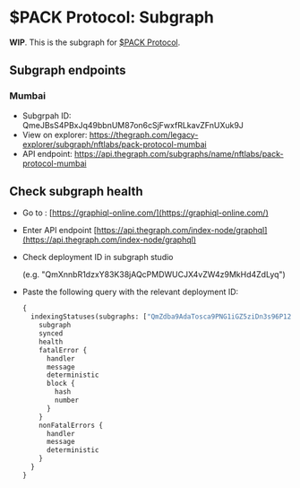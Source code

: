 # $PACK Protocol: Subgraph

**WIP**. This is the subgraph for [$PACK Protocol](https://github.com/thirdweb-dev/pack-protocol). 

## Subgraph endpoints

### Mumbai
- Subgrpah ID: QmeJBsS4PBxJq49bbnUM87on6cSjFwxfRLkavZFnUXuk9J
- View on explorer: https://thegraph.com/legacy-explorer/subgraph/nftlabs/pack-protocol-mumbai
- API endpoint: https://api.thegraph.com/subgraphs/name/nftlabs/pack-protocol-mumbai

## Check subgraph health

- Go to : [https://graphiql-online.com/](https://graphiql-online.com/)
- Enter API endpoint [https://api.thegraph.com/index-node/graphql](https://api.thegraph.com/index-node/graphql)
- Check deployment ID in subgraph studio

    (e.g. "QmXnnbR1dzxY83K38jAQcPMDWUCJX4vZW4z9MkHd4ZdLyq")

- Paste the following query with the relevant deployment ID:

    ```graphql
    {
      indexingStatuses(subgraphs: ["QmZdba9AdaTosca9PNG1iGZ5ziDn3s96P12Q6fk7UThzwf"]) {
        subgraph
        synced
        health
        fatalError {
          handler
          message
          deterministic
          block {
            hash
            number
          }
        }
        nonFatalErrors {
          handler
          message
          deterministic
        }
      }
    }
    ```
